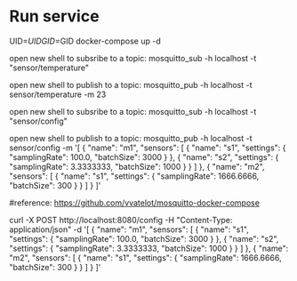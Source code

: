 # Run service

UID=$UID GID=$GID docker-compose up -d 

open new shell to subsribe to a topic: 
mosquitto_sub -h localhost -t "sensor/temperature"

open new shell to publish to a topic: 
mosquitto_pub -h localhost -t sensor/temperature -m 23


open new shell to subsribe to a topic: 
mosquitto_sub -h localhost -t "sensor/config"

open new shell to publish to a topic: 
mosquitto_pub -h localhost -t sensor/config -m '[ { "name": "m1", "sensors": [ { "name": "s1", "settings": { "samplingRate": 100.0, "batchSize": 3000 } }, { "name": "s2", "settings": { "samplingRate": 3.3333333, "batchSize": 1000 } } ] }, { "name": "m2", "sensors": [ { "name": "s1", "settings": { "samplingRate": 1666.6666, "batchSize": 300 } } ] } ]'


#reference: https://github.com/vvatelot/mosquitto-docker-compose

curl -X POST http://localhost:8080/config -H "Content-Type: application/json" -d '[ { "name": "m1", "sensors": [ { "name": "s1", "settings": { "samplingRate": 100.0, "batchSize": 3000 } }, { "name": "s2", "settings": { "samplingRate": 3.3333333, "batchSize": 1000 } } ] }, { "name": "m2", "sensors": [ { "name": "s1", "settings": { "samplingRate": 1666.6666, "batchSize": 300 } } ] } ]'